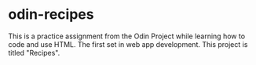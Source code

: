 # odin-recipes
This is a practice assignment from the Odin Project while learning how to code and use HTML. The first set in web app development. This project is titled "Recipes".